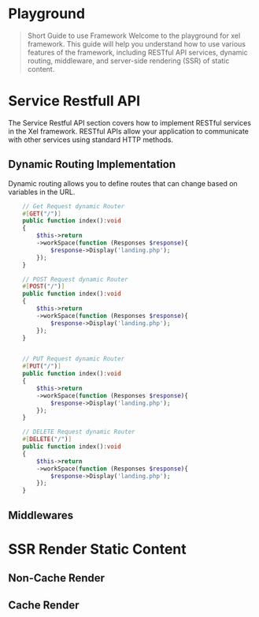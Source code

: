 <!-- TODO: Update with your values. -->
# Playground
> Short Guide to use Framework
Welcome to the playground for xel framework. This guide will help you understand how to use various features of the framework, including RESTful API services, dynamic routing, middleware, and server-side rendering (SSR) of static content.


# Service Restfull API
The Service Restful API section covers how to implement RESTful services in the Xel framework. RESTful APIs allow your application to communicate with other services using standard HTTP methods.

## Dynamic Routing Implementation
Dynamic routing allows you to define routes that can change based on variables in the URL.

```php
    // Get Request dynamic Router
    #[GET("/")]
    public function index():void
    {
        $this->return
        ->workSpace(function (Responses $response){
            $response->Display('landing.php');
        });  
    }

    // POST Request dynamic Router
    #[POST("/")]
    public function index():void
    {
        $this->return
        ->workSpace(function (Responses $response){
            $response->Display('landing.php');
        });  
    }


    // PUT Request dynamic Router
    #[PUT("/")]
    public function index():void
    {
        $this->return
        ->workSpace(function (Responses $response){
            $response->Display('landing.php');
        });  
    }

    // DELETE Request dynamic Router
    #[DELETE("/")]
    public function index():void
    {
        $this->return
        ->workSpace(function (Responses $response){
            $response->Display('landing.php');
        });  
    }
```


## Middlewares



# SSR Render Static Content

## Non-Cache Render

## Cache Render


